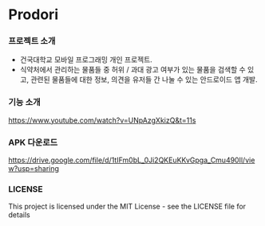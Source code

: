 Prodori
=============

### 프로젝트 소개

- 건국대학교 모바일 프로그래밍 개인 프로젝트.
- 식약처에서 관리하는 물품들 중 허위 / 과대 광고 여부가 있는 물품을 검색할 수 있고, 관련된 물품들에 대한 정보, 의견을 유저들 간 나눌 수 있는 안드로이드 앱 개발. <br/>

### 기능 소개
https://www.youtube.com/watch?v=UNpAzgXkizQ&t=11s

### APK 다운로드
https://drive.google.com/file/d/1tIFm0bL_0Ji2QKEuKKvGpga_Cmu490Il/view?usp=sharing

### LICENSE
This project is licensed under the MIT License - see the LICENSE file for details



